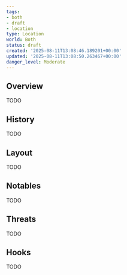```yaml
---
tags:
- both
- draft
- location
type: Location
world: Both
status: draft
created: '2025-08-11T13:08:46.189201+00:00'
updated: '2025-08-11T13:08:50.263467+00:00'
danger_level: Moderate
---
```



## Overview

TODO
## History

TODO
## Layout

TODO
## Notables

TODO
## Threats

TODO
## Hooks

TODO

